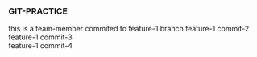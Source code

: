 ### GIT-PRACTICE
this is a team-member commited to feature-1 branch
feature-1 commit-2</br>
feature-1 commit-3</br>
feature-1 commit-4</br>
